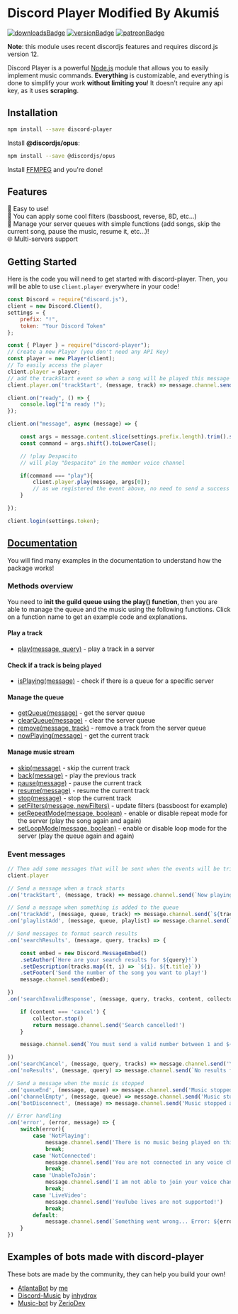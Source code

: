 # Discord Player Modified By Akumiś

[![downloadsBadge](https://img.shields.io/npm/dt/discord-player-akumis?style=for-the-badge)](https://www.npmjs.com/package/discord-player-akumis)
[![versionBadge](https://img.shields.io/npm/v/discord-player-akumis?style=for-the-badge)](https://www.npmjs.com/package/discord-player-akumis)
[![patreonBadge](https://img.shields.io/endpoint.svg?url=https%3A%2F%2Fshieldsio-patreon.herokuapp.com%2FAndroz2091%2Fpledges&style=for-the-badge)](https://patreon.com/Androz2091)

**Note**: this module uses recent discordjs features and requires discord.js version 12.

Discord Player is a powerful [Node.js](https://nodejs.org) module that allows you to easily implement music commands. **Everything** is customizable, and everything is done to simplify your work **without limiting you**! It doesn't require any api key, as it uses **scraping**.

## Installation

```sh
npm install --save discord-player
```

Install **@discordjs/opus**:

```sh
npm install --save @discordjs/opus
```

Install [FFMPEG](https://www.ffmpeg.org/download.html) and you're done!

## Features

🤘 Easy to use!  
🎸 You can apply some cool filters (bassboost, reverse, 8D, etc...)  
🎼 Manage your server queues with simple functions (add songs, skip the current song, pause the music, resume it, etc...)!  
🌐 Multi-servers support

## Getting Started

Here is the code you will need to get started with discord-player. Then, you will be able to use `client.player` everywhere in your code!

```js
const Discord = require("discord.js"),
client = new Discord.Client(),
settings = {
    prefix: "!",
    token: "Your Discord Token"
};

const { Player } = require("discord-player");
// Create a new Player (you don't need any API Key)
const player = new Player(client);
// To easily access the player
client.player = player;
// add the trackStart event so when a song will be played this message will be sent
client.player.on('trackStart', (message, track) => message.channel.send(`Now playing ${track.title}...`))

client.on("ready", () => {
    console.log("I'm ready !");
});

client.on("message", async (message) => {

    const args = message.content.slice(settings.prefix.length).trim().split(/ +/g);
    const command = args.shift().toLowerCase();

    // !play Despacito
    // will play "Despacito" in the member voice channel

    if(command === "play"){
        client.player.play(message, args[0]);
        // as we registered the event above, no need to send a success message here
    }

});

client.login(settings.token);
```

## [Documentation](https://discord-player.js.org)

You will find many examples in the documentation to understand how the package works!

### Methods overview

You need to **init the guild queue using the play() function**, then you are able to manage the queue and the music using the following functions. Click on a function name to get an example code and explanations.

#### Play a track

* [play(message, query)](https://discord-player.js.org/Player.html#play) - play a track in a server 

#### Check if a track is being played

* [isPlaying(message)](https://discord-player.js.org/Player.html#isPlaying) - check if there is a queue for a specific server

#### Manage the queue

* [getQueue(message)](https://discord-player.js.org/Player.html#getQueue) - get the server queue
* [clearQueue(message)](https://discord-player.js.org/Player.html#clearQueue) - clear the server queue
* [remove(message, track)](https://discord-player.js.org/Player.html#remove) - remove a track from the server queue
* [nowPlaying(message)](https://discord-player.js.org/Player.html#nowPlaying) - get the current track

#### Manage music stream

* [skip(message)](https://discord-player.js.org/Player.html#skip) - skip the current track
* [back(message)](https://discord-player.js.org/Player.html#back) - play the previous track
* [pause(message)](https://discord-player.js.org/Player.html#pause) - pause the current track
* [resume(message)](https://discord-player.js.org/Player.html#resume) - resume the current track
* [stop(message)](https://discord-player.js.org/Player.html#stop) - stop the current track
* [setFilters(message, newFilters)](https://discord-player.js.org/Player.html#setFilters) - update filters (bassboost for example)
* [setRepeatMode(message, boolean)](https://discord-player.js.org/Player.html#setRepeatMode) - enable or disable repeat mode for the server (play the song again and again)
* [setLoopMode(message, boolean)](https://discord-player.js.org/Player.html#setLoopMode) - enable or disable loop mode for the server (play the queue again and again)

### Event messages

```js
// Then add some messages that will be sent when the events will be triggered
client.player

// Send a message when a track starts
.on('trackStart', (message, track) => message.channel.send(`Now playing ${track.title}...`))

// Send a message when something is added to the queue
.on('trackAdd', (message, queue, track) => message.channel.send(`${track.title} has been added to the queue!`))
.on('playlistAdd', (message, queue, playlist) => message.channel.send(`${playlist.title} has been added to the queue (${playlist.tracks.length} songs)!`))

// Send messages to format search results
.on('searchResults', (message, query, tracks) => {

    const embed = new Discord.MessageEmbed()
    .setAuthor(`Here are your search results for ${query}!`)
    .setDescription(tracks.map((t, i) => `${i}. ${t.title}`))
    .setFooter('Send the number of the song you want to play!')
    message.channel.send(embed);

})
.on('searchInvalidResponse', (message, query, tracks, content, collector) => {

    if (content === 'cancel') {
        collector.stop()
        return message.channel.send('Search cancelled!')
    }

    message.channel.send(`You must send a valid number between 1 and ${tracks.length}!`)

})
.on('searchCancel', (message, query, tracks) => message.channel.send('You did not provide a valid response... Please send the command again!'))
.on('noResults', (message, query) => message.channel.send(`No results found on YouTube for ${query}!`))

// Send a message when the music is stopped
.on('queueEnd', (message, queue) => message.channel.send('Music stopped as there is no more music in the queue!'))
.on('channelEmpty', (message, queue) => message.channel.send('Music stopped as there is no more member in the voice channel!'))
.on('botDisconnect', (message) => message.channel.send('Music stopped as I have been disconnected from the channel!'))

// Error handling
.on('error', (error, message) => {
    switch(error){
        case 'NotPlaying':
            message.channel.send('There is no music being played on this server!')
            break;
        case 'NotConnected':
            message.channel.send('You are not connected in any voice channel!')
            break;
        case 'UnableToJoin':
            message.channel.send('I am not able to join your voice channel, please check my permissions!')
            break;
        case 'LiveVideo':
            message.channel.send('YouTube lives are not supported!')
            break;
        default:
            message.channel.send(`Something went wrong... Error: ${error}`)
    }
})
```

## Examples of bots made with discord-player

These bots are made by the community, they can help you build your own!

* [AtlantaBot](https://github.com/Androz2091/AtlantaBot) by [me](https://github.com/Androz2091)
* [Discord-Music](https://github.com/inhydrox/discord-music) by [inhydrox](https://github.com/inhydrox)
* [Music-bot](https://github.com/ZerioDev/Music-bot) by [ZerioDev](https://github.com/ZerioDev)
